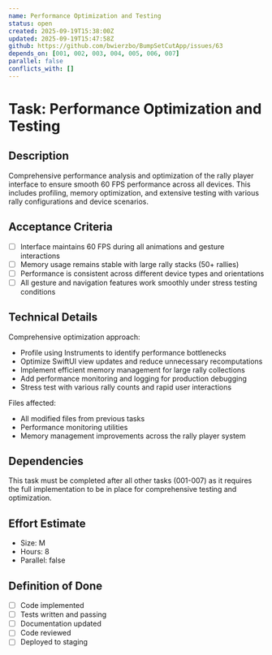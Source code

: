 ```yaml
---
name: Performance Optimization and Testing
status: open
created: 2025-09-19T15:38:00Z
updated: 2025-09-19T15:47:58Z
github: https://github.com/bwierzbo/BumpSetCutApp/issues/63
depends_on: [001, 002, 003, 004, 005, 006, 007]
parallel: false
conflicts_with: []
---
```


# Task: Performance Optimization and Testing

## Description
Comprehensive performance analysis and optimization of the rally player interface to ensure smooth 60 FPS performance across all devices. This includes profiling, memory optimization, and extensive testing with various rally configurations and device scenarios.

## Acceptance Criteria
- [ ] Interface maintains 60 FPS during all animations and gesture interactions
- [ ] Memory usage remains stable with large rally stacks (50+ rallies)
- [ ] Performance is consistent across different device types and orientations
- [ ] All gesture and navigation features work smoothly under stress testing conditions

## Technical Details
Comprehensive optimization approach:
- Profile using Instruments to identify performance bottlenecks
- Optimize SwiftUI view updates and reduce unnecessary recomputations
- Implement efficient memory management for large rally collections
- Add performance monitoring and logging for production debugging
- Stress test with various rally counts and rapid user interactions

Files affected:
- All modified files from previous tasks
- Performance monitoring utilities
- Memory management improvements across the rally player system

## Dependencies
This task must be completed after all other tasks (001-007) as it requires the full implementation to be in place for comprehensive testing and optimization.

## Effort Estimate
- Size: M
- Hours: 8
- Parallel: false

## Definition of Done
- [ ] Code implemented
- [ ] Tests written and passing
- [ ] Documentation updated
- [ ] Code reviewed
- [ ] Deployed to staging